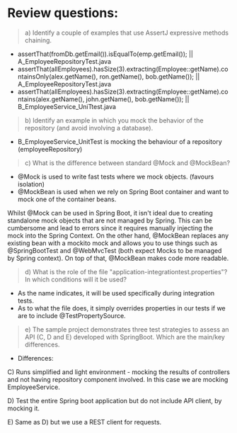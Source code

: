 # Review questions:

> a) Identify a couple of examples that use AssertJ expressive methods chaining.
- assertThat(fromDb.getEmail()).isEqualTo(emp.getEmail());  || A_EmployeeRepositoryTest.java
- assertThat(allEmployees).hasSize(3).extracting(Employee::getName).containsOnly(alex.getName(), ron.getName(), bob.getName());   || A_EmployeeRepositoryTest.java
- assertThat(allEmployees).hasSize(3).extracting(Employee::getName).contains(alex.getName(), john.getName(), bob.getName());   || B_EmployeeService_UniTtest.java

> b) Identify an example in which you mock the behavior of the repository (and avoid involving a database).
- B_EmployeeService_UnitTest is mocking the behaviour of a repository (employeeRepository)

> c) What is the difference between standard @Mock and @MockBean?
- @Mock is used to write fast tests where we mock objects. (favours isolation)
- @MockBean is used when we rely on Spring Boot container and want to mock one of the container beans.

Whilst @Mock can be used in Spring Boot, it isn't ideal due to creating standalone mock objects that are not managed by Spring. This can be cumbersome and lead to errors since it requires manually injecting the mock into the Spring Context.
On the other hand, @MockBean replaces any existing bean with a mockito mock and allows you to use things such as @SpringBootTest and @WebMvcTest (both expect Mocks to be managed by Spring context). On top of that, @MockBean makes code more readable.

> d) What is the role of the file "application-integrationtest.properties"? In which conditions will it be used?
- As the name indicates, it will be used specifically during integration tests.
- As to what the file does, it simply overrides properties in our tests if we are to include @TestPropertySource.

> e) The sample project demonstrates three test strategies to assess an API (C, D and E) developed with SpringBoot. Which are the main/key differences.
- Differences:

C) Runs simplified and light environment - mocking the results of controllers and not having repository component involved. In this case we are mocking EmployeeService.

D) Test the entire Spring boot application but do not include API client, by mocking it.

E) Same as D) but we use a REST client for requests.
